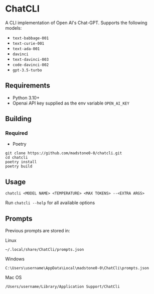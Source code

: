 # ChatCLI

A CLI implementation of Open AI's Chat-GPT. Supports the following models:

- `text-babbage-001`
- `text-curie-001`
- `text-ada-001`
- `davinci`
- `text-davinci-003`
- `code-davinci-002`
- `gpt-3.5-turbo`

## Requirements

- Python 3.10+
- Openai API key supplied as the env variable `OPEN_AI_KEY`

## Building

### Required

- Poetry

```
git clone https://github.com/madstone0-0/chatcli.git
cd chatcli
poetry install
poetry build
```

## Usage

`chatcli <MODEL NAME> <TEMPERATURE> <MAX TOKENS> --<EXTRA ARGS>`

Run `chatcli --help` for all available options

## Prompts

Previous prompts are stored in:

Linux

```
~/.local/share/ChatCli/prompts.json
```

Windows

```
C:\Users\username\AppData\Local\madstone0-0\ChatCli\prompts.json
```

Mac OS

```
/Users/username/Library/Application Support/ChatCli
```
